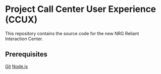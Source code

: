 # Project Call Center User Experience (CCUX) #

This repository contains the source code for the new NRG Reliant Interaction Center.

Prerequisites
-------------
[Git](https://git-scm.com/downloads)
[Node.js](https://nodejs.org/download/)